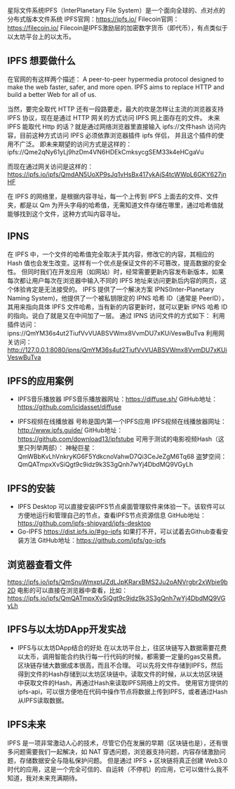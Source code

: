 星际文件系统IPFS（InterPlanetary File System）是一个面向全球的、点对点的分布式版本文件系统
IPFS官网：https://ipfs.io/
Filecoin官网：https://filecoin.io/
Filecoin是IPFS激励层的加密数字货币（即代币），有点类似于以太坊平台上的以太币。


## IPFS 想要做什么
在官网的有这样两个描述：
A peer-to-peer hypermedia protocol
designed to make the web faster, safer, and more open.
IPFS aims to replace HTTP and build a better Web for all of us.


当然，要完全取代 HTTP 还有一段路要走，最大的坎是怎样让‍‍主流的浏览器支持 IPFS 协议，‍‍现在是通过 HTTP 网关的方式访问 IPFS 网上面存在的文件。
未来 IPFS 能取代 Http 的话？就是通过网络浏览器里直接输入 ipfs://文件hash 访问内容，‍‍目前这种方式访问 IPFS 必须依靠浏览器插件 ipfs 伴侣， 并且这个插件的使用不广泛。
即未来期望的访问方式是这样的：
ipfs://Qme2qNy61yLj9hzDm4VN6HDEkCmksycgSEM33k4eHCgaVu


而现在通过网关访问是这样的：
https://ipfs.io/ipfs/QmdAN5UoXP9sJq1vHsBx417ykAjS4tcWWpL6GKY627jnHF


在 IPFS 的网络里，是根据内容寻址，每一个‍‍上传到 IPFS 上面去的文件、文件夹，都是以 Qm 为开头字母的哈希值，无需知道文件存储在哪里，通过哈希值就能够找到这个文件，这种方式叫内容寻址。


## IPNS
在 IPFS 中，一个文件的哈希值完全取决于其内容，修改它的内容，其相应的 Hash 值也会发生改变。这样有一个优点是保证文件的不可篡改，提高数据的安全性。 但同时我们在开发应用（如网站）时，经常需要更新内容发布新版本，如果每次都让用户每次在浏览器中输入不同的 IPFS 地址来访问更新后内容的网页，这个体验肯定是无法接受的。
IPFS 提供了一个解决方案 IPNS(Inter-Planetary Naming System)，他提供了一个被私钥限定的 IPNS 哈希 ID（通常是 PeerID），其用来指向具体 IPFS 文件哈希，当有新的内容更新时，就可以更新 IPNS 哈希 ID 的指向。说白了就是又在中间加了一层。
通过 IPNS 访问文件的方式如下：
利用插件访问：ipns://QmYM36s4ut2TiufVvVUABSVWmx8VvmDU7xKUiVeswBuTva
利用网关访问： http://127.0.0.1:8080/ipns/QmYM36s4ut2TiufVvVUABSVWmx8VvmDU7xKUiVeswBuTva


## IPFS的应用案例
* IPFS音乐播放器
IPFS音乐播放器网址：https://diffuse.sh/
GitHub地址：https://github.com/icidasset/diffuse


* IPFS视频在线播放器
号称是国内第一个IPFS应用
IPFS视频在线播放器网址：http://www.ipfs.guide/
GitHub地址：https://github.com/download13/ipfstube
可用于测试的电影视频Hash（这里只列举两部）：
神秘巨星：QmWBbKvLhVnkryKG6F5YdkcnoVahwD7Qi3CeJeZgM6Tq68
盗梦空间：QmQATmpxXvSiQgt9c9idz9k3S3gQnh7wYj4DbdMQ9VGyLh


## IPFS的安装
* IPFS Desktop
可以直接安装IPFS节点桌面管理软件来体验一下。该软件可以方便地运行和管理自己的节点，查看IPFS节点资源信息
GitHub地址：
https://github.com/ipfs-shipyard/ipfs-desktop
* Go-IPFS
https://dist.ipfs.io/#go-ipfs
如果打不开，可以试着去Github查看安装方法
GitHub地址：https://github.com/ipfs/go-ipfs




## 浏览器查看文件
https://ipfs.io/ipfs/QmSnuWmxptJZdLJpKRarxBMS2Ju2oANVrgbr2xWbie9b2D
电影的可以直接在浏览器中查看，比如：
https://ipfs.io/ipfs/QmQATmpxXvSiQgt9c9idz9k3S3gQnh7wYj4DbdMQ9VGyLh


## IPFS与以太坊DApp开发实战
* IPFS与以太坊DApp结合的好处
在以太坊平台上，往区块链写入数据需要花费以太币，调用智能合约执行每一行代码的时候，都需要一定量的gas交易费。区块链存储大数据成本很高，而且不合理。
可以先将文件存储到IPFS，然后得到文件的Hash存储到以太坊区块链中。读取文件的时候，从以太坊区块链中获取文件的Hash，再通过Hash来读取IPFS网络上的文件。
使用官方提供的ipfs-api，可以很方便地在代码中操作节点将数据上传到IPFS，或者通过Hash从IPFS读取数据。


## IPFS未来
IPFS 是一项非常激动人心的技术，尽管它仍在发展的早期（区块链也是），还有很多问题需要我们一起解决，如 NAT 穿透问题，浏览器支持问题，内容存储激励问题，存储数据安全与隐私保护问题。
但是通过 IPFS + 区块链将真正创建 Web3.0 时代的应用，这是一个完全可信的、自运转（不停机）的应用，它可以做什么我不知道，我对未来充满期待。